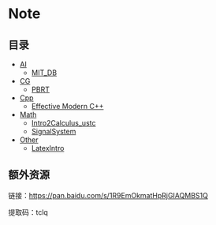 # Note

## 目录

- [AI](https://github.com/Ubpa/Note/tree/master/AI) 
  - [MIT_DB](https://github.com/Ubpa/Note/tree/master/AI/MIT_DB) 
- [CG](https://github.com/Ubpa/Note/tree/master/CG) 
  - [PBRT](https://github.com/Ubpa/Note/tree/master/CG/PBRT) 
- [Cpp](https://github.com/Ubpa/Note/tree/master/Cpp) 
  - [Effective Modern C++](https://github.com/Ubpa/Note/tree/master/Cpp/EffectiveModernCpp) 
- [Math](https://github.com/Ubpa/Note/blob/master/Math) 
  - [Intro2Calculus_ustc](https://github.com/Ubpa/Note/blob/master/Math/Intro2Calculus_ustc) 
  - [SignalSystem](https://github.com/Ubpa/Note/blob/master/Math/SignalSystem) 
- [Other](https://github.com/Ubpa/Note/blob/master/Other) 
  - [LatexIntro](https://github.com/Ubpa/Note/blob/master/Other/LatexIntro) 

## 额外资源

链接：https://pan.baidu.com/s/1R9EmOkmatHpRjGIAQMBS1Q 

提取码：tclq



